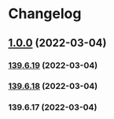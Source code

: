 # Changelog
## [1.0.0](https://github.com/emir-husic/semver-java-gradle/compare/v139.6.19...v1.0.0) (2022-03-04)

### [139.6.19](https://github.com/emir-husic/semver-java-gradle/compare/v139.6.18...v139.6.19) (2022-03-04)

### [139.6.18](https://github.com/emir-husic/semver-java-gradle/compare/v139.6.17...v139.6.18) (2022-03-04)

### 139.6.17 (2022-03-04)
